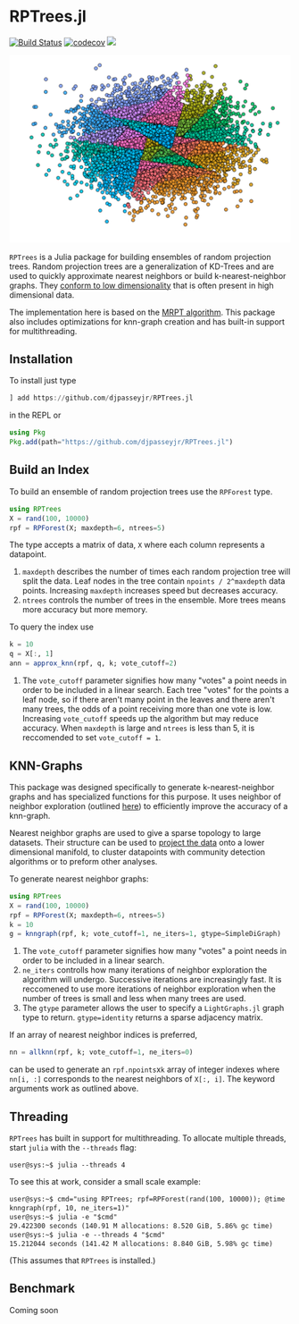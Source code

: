 # RPTrees.jl
[![Build Status](https://github.com/djpasseyjr/RPTrees.jl/actions/workflows/ci.yml/badge.svg)](https://github.com/djpasseyjr/RPTrees.jl/actions/workflows/ci.yml/badge.svg)
[![codecov](https://codecov.io/gh/djpasseyjr/RPTrees.jl/branch/main/graph/badge.svg?token=S7PNXQOLQK)](https://codecov.io/gh/djpasseyjr/RPTrees.jl)
[![](https://img.shields.io/badge/docs-dev-blue.svg)](https://djpasseyjr.github.io/RPTrees.jl/dev)

![Random Projection Splits](https://github.com/djpasseyjr/RPTrees.jl/raw/main/docs/src/images/rppartition.png)

`RPTrees` is a Julia package for building ensembles of random projection trees. Random projection trees are a generalization of KD-Trees and are used to quickly approximate nearest neighbors or build k-nearest-neighbor graphs. They [conform to low dimensionality](https://cseweb.ucsd.edu/~dasgupta/papers/rptree-stoc.pdf) that is often present in high dimensional data.

The implementation here is based on the [MRPT algorithm](https://helda.helsinki.fi//bitstream/handle/10138/301147/Hyvonen_Pitkanen_2016_Fast_Nearest.pdf?sequence=1). This package also includes optimizations for knn-graph creation and has built-in support for multithreading.

## Installation

To install just type

```jl
] add https://github.com/djpasseyjr/RPTrees.jl
```

in the REPL or 

```jl 
using Pkg
Pkg.add(path="https://github.com/djpasseyjr/RPTrees.jl")
```

## Build an Index

To build an ensemble of random projection trees use the `RPForest` type.

```jl
using RPTrees
X = rand(100, 10000)
rpf = RPForest(X; maxdepth=6, ntrees=5)
```
The type accepts a matrix of data, `X` where each column represents a datapoint. 

1. `maxdepth` describes the number of times each random projection tree will split the data. Leaf nodes in the tree contain `npoints / 2^maxdepth` data points. Increasing `maxdepth` increases speed but decreases accuracy.
2. `ntrees` controls the number of trees in the ensemble. More trees means more accuracy but more memory.

To query the index use
```jl
k = 10
q = X[:, 1]
ann = approx_knn(rpf, q, k; vote_cutoff=2)
```

1. The `vote_cutoff` parameter signifies how many "votes" a point needs in order to be included in a linear search. Each tree "votes" for the points a leaf node, so if there aren't many point in the leaves and there aren't many trees, the odds of a point receiving more than one vote is low.  Increasing `vote_cutoff` speeds up the algorithm but may reduce accuracy. When `maxdepth` is large and `ntrees` is less than 5, it is reccomended to set `vote_cutoff = 1`. 

## KNN-Graphs

This package was designed specifically to generate k-nearest-neighbor graphs and has specialized functions for this purpose. It uses neighbor of neighbor exploration (outlined [here](https://arxiv.org/pdf/1602.00370.pdf)) to efficiently improve the accuracy of a knn-graph.

Nearest neighbor graphs are used to give a sparse topology to large datasets. Their structure can be used to [project the data](https://arxiv.org/pdf/1602.00370.pdf) onto a lower dimensional manifold, to cluster datapoints with community detection algorithms or to preform other analyses.

To generate nearest neighbor graphs:

```jl
using RPTrees
X = rand(100, 10000)
rpf = RPForest(X; maxdepth=6, ntrees=5)
k = 10
g = knngraph(rpf, k; vote_cutoff=1, ne_iters=1, gtype=SimpleDiGraph)
```
1. The `vote_cutoff` parameter signifies how many "votes" a point needs in order to be included in a linear search.
2. `ne_iters` controlls how many iterations of neighbor exploration the algorithm will undergo. Successive iterations are increasingly fast. It is reccomened to use more iterations of neighbor exploration when the number of trees is small and less when many trees are used.
3. The `gtype` parameter allows the user to specify a `LightGraphs.jl` graph type to return. `gtype=identity` returns a sparse adjacency matrix.

If an array of nearest neighbor indices is preferred,

```jl
nn = allknn(rpf, k; vote_cutoff=1, ne_iters=0)
```

can be used to generate an `rpf.npoints`x`k` array of integer indexes where `nn[i, :]` corresponds to the nearest neighbors of `X[:, i]`. The keyword arguments work as outlined above.

## Threading

`RPTrees` has built in support for multithreading. To allocate multiple threads, start `julia` with the `--threads` flag:

```console
user@sys:~$ julia --threads 4
```

To see this at work, consider a small scale example:
```console
user@sys:~$ cmd="using RPTrees; rpf=RPForest(rand(100, 10000)); @time knngraph(rpf, 10, ne_iters=1)"
user@sys:~$ julia -e "$cmd"
29.422300 seconds (140.91 M allocations: 8.520 GiB, 5.86% gc time)
user@sys:~$ julia -e --threads 4 "$cmd"
15.212044 seconds (141.42 M allocations: 8.840 GiB, 5.98% gc time)
```
(This assumes that `RPTrees` is installed.)

## Benchmark

Coming soon
